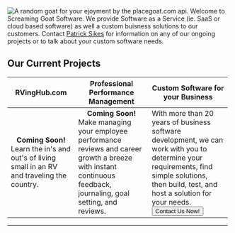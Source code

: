 
<div style="border:0;  padding: 3px; margin 3px; float:right;"><img src="http://placegoat.com/200/200" alt="A random goat for your ejoyment by the placegoat.com api." />
Welcome to Screaming Goat Software.  We provide Software as a Service (ie. SaaS or cloud based software) as well a custom buisness solutions to our customers.  Contact <a href="mailto:patricksikes@gmail.com">Patrick Sikes</a> for information on any of our ongoing projects or to talk about your custom software needs.

## Our Current Projects

<table width="100%" cellpadding="10">
  <thead>
    <tr>
      <th style="font-style:bold;">RVingHub.com</th>
      <th style="font-style:bold;">Professional Performance Management</th>
      <th style="font-style:bold;">Custom Software for your Business</th>
    </tr>
  </thead>
  <tbody>
    <tr>
      <td><div style="text-align:center;"><b>Coming Soon!</b></div> Learn the in's and out's of living small in an RV and traveling the country. </td>
      <td><div style="text-align:center;"><b>Coming Soon!</b></div> Make managing your employee performance reviews and career growth a breeze with instant continuous feedback, journaling, goal setting, and reviews. </td>
      <td>With more than 20 years of business software development, we can work with you to determine your requirements, find simple solutions, then build, test, and host a solution for your needs.
      <div>
        <a href="contactus.html">
            <button class="btn btn-primary">Contact Us Now!</button>
        </a>
      </div>
      </td>
    </tr>
  </tbody>
</table>

<hr />


